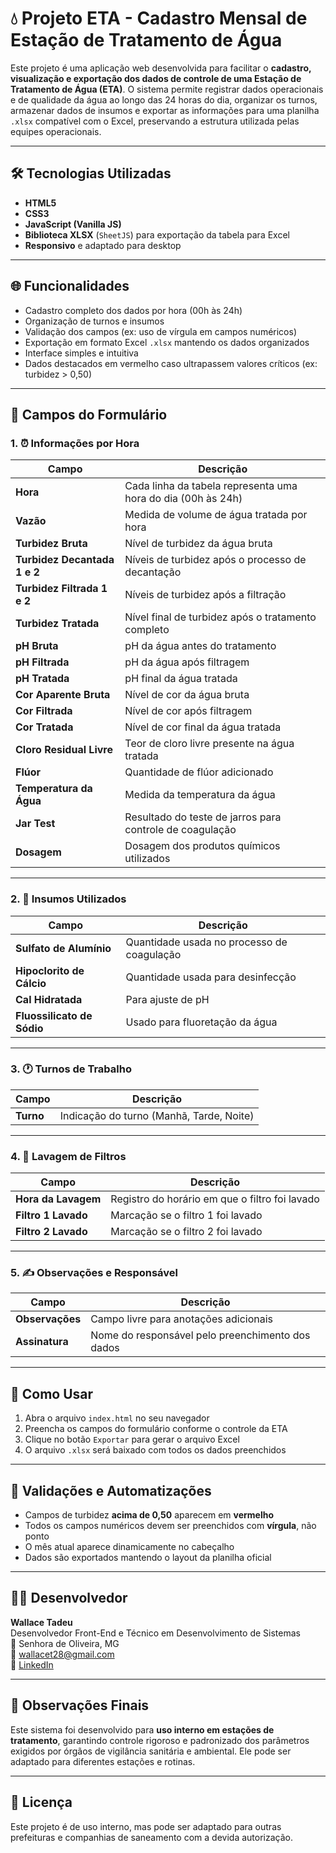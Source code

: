 # 💧 Projeto ETA - Cadastro Mensal de Estação de Tratamento de Água

Este projeto é uma aplicação web desenvolvida para facilitar o **cadastro, visualização e exportação dos dados de controle de uma Estação de Tratamento de Água (ETA)**. O sistema permite registrar dados operacionais e de qualidade da água ao longo das 24 horas do dia, organizar os turnos, armazenar dados de insumos e exportar as informações para uma planilha `.xlsx` compatível com o Excel, preservando a estrutura utilizada pelas equipes operacionais.

---

## 🛠 Tecnologias Utilizadas

- **HTML5**
- **CSS3**
- **JavaScript (Vanilla JS)**
- **Biblioteca XLSX** (`SheetJS`) para exportação da tabela para Excel
- **Responsivo** e adaptado para desktop

---

## 🌐 Funcionalidades

- Cadastro completo dos dados por hora (00h às 24h)
- Organização de turnos e insumos
- Validação dos campos (ex: uso de vírgula em campos numéricos)
- Exportação em formato Excel `.xlsx` mantendo os dados organizados
- Interface simples e intuitiva
- Dados destacados em vermelho caso ultrapassem valores críticos (ex: turbidez > 0,50)

---

## 🧾 Campos do Formulário

### 1. ⏰ Informações por Hora
| Campo                  | Descrição                                                                 |
|------------------------|---------------------------------------------------------------------------|
| **Hora**              | Cada linha da tabela representa uma hora do dia (00h às 24h)              |
| **Vazão**             | Medida de volume de água tratada por hora                                 |
| **Turbidez Bruta**    | Nível de turbidez da água bruta                                            |
| **Turbidez Decantada 1 e 2** | Níveis de turbidez após o processo de decantação                    |
| **Turbidez Filtrada 1 e 2** | Níveis de turbidez após a filtração                                  |
| **Turbidez Tratada**  | Nível final de turbidez após o tratamento completo                        |
| **pH Bruta**          | pH da água antes do tratamento                                             |
| **pH Filtrada**       | pH da água após filtragem                                                  |
| **pH Tratada**        | pH final da água tratada                                                   |
| **Cor Aparente Bruta**| Nível de cor da água bruta                                                 |
| **Cor Filtrada**      | Nível de cor após filtragem                                                |
| **Cor Tratada**       | Nível de cor final da água tratada                                         |
| **Cloro Residual Livre** | Teor de cloro livre presente na água tratada                           |
| **Flúor**             | Quantidade de flúor adicionado                                             |
| **Temperatura da Água**| Medida da temperatura da água                                             |
| **Jar Test**          | Resultado do teste de jarros para controle de coagulação                   |
| **Dosagem**           | Dosagem dos produtos químicos utilizados                                   |

---

### 2. 🧪 Insumos Utilizados

| Campo                        | Descrição                                      |
|-----------------------------|-----------------------------------------------|
| **Sulfato de Alumínio**     | Quantidade usada no processo de coagulação    |
| **Hipoclorito de Cálcio**   | Quantidade usada para desinfecção             |
| **Cal Hidratada**           | Para ajuste de pH                             |
| **Fluossilicato de Sódio**  | Usado para fluoretação da água                |

---

### 3. 🕐 Turnos de Trabalho

| Campo          | Descrição                              |
|----------------|-----------------------------------------|
| **Turno**      | Indicação do turno (Manhã, Tarde, Noite)|

---

### 4. 🚿 Lavagem de Filtros

| Campo                  | Descrição                                      |
|------------------------|-----------------------------------------------|
| **Hora da Lavagem**    | Registro do horário em que o filtro foi lavado|
| **Filtro 1 Lavado**    | Marcação se o filtro 1 foi lavado             |
| **Filtro 2 Lavado**    | Marcação se o filtro 2 foi lavado             |

---

### 5. ✍️ Observações e Responsável

| Campo              | Descrição                                              |
|--------------------|--------------------------------------------------------|
| **Observações**    | Campo livre para anotações adicionais                  |
| **Assinatura**     | Nome do responsável pelo preenchimento dos dados       |

---

## 📁 Como Usar

1. Abra o arquivo `index.html` no seu navegador
2. Preencha os campos do formulário conforme o controle da ETA
3. Clique no botão `Exportar` para gerar o arquivo Excel
4. O arquivo `.xlsx` será baixado com todos os dados preenchidos

---

## 🧠 Validações e Automatizações

- Campos de turbidez **acima de 0,50** aparecem em **vermelho**
- Todos os campos numéricos devem ser preenchidos com **vírgula**, não ponto
- O mês atual aparece dinamicamente no cabeçalho
- Dados são exportados mantendo o layout da planilha oficial

---

## 👨‍💻 Desenvolvedor

**Wallace Tadeu**  
Desenvolvedor Front-End e Técnico em Desenvolvimento de Sistemas  
📍 Senhora de Oliveira, MG  
📧 wallacet28@gmail.com  
🔗 [LinkedIn](https://www.linkedin.com/in/wallace-silva-205902211)

---

## 📌 Observações Finais

Este sistema foi desenvolvido para **uso interno em estações de tratamento**, garantindo controle rigoroso e padronizado dos parâmetros exigidos por órgãos de vigilância sanitária e ambiental. Ele pode ser adaptado para diferentes estações e rotinas.

---

## 📝 Licença

Este projeto é de uso interno, mas pode ser adaptado para outras prefeituras e companhias de saneamento com a devida autorização.

